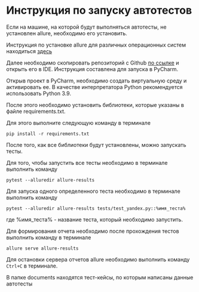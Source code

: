# Инструкция по запуску автотестов

Если на машине, на которой будут выполняться автотесты, не установлен allure, необходимо его установить.

Инструкция по установке allure для различных операционных систем находиться [здесь](https://docs.qameta.io/allure/#_installing_a_commandline)

Далее необходимо скопировать репозиторий с Github [по ссылке](https://github.com/CossX/tensorTzZamotaev) и открыть его в IDE. Инструкция составлена для запуска в PyCharm.

Открыв проект в PyCharm, необходимо создать виртуальную среду и активировать ее. В качестве интерпретатора Python рекомендуется использовать Python 3.9.

После этого необходимо установить библиотеки, которые указаны в файле requirements.txt.

Для этого выполните следующую команду в терминале

   ```
   pip install -r requirements.txt
   ```
После того, как все библиотеки будут установлены, можно запускать тесты.

Для того, чтобы запустить все тесты необходимо в терминале выполнить команду

   ```
   pytest --alluredir allure-results
   ```
Для запуска одного определенного теста необходимо в терминале выполнить команду
   ```
   pytest --alluredir allure-results tests/test_yandex.py::%имя_теста%
   ```
где %имя_теста% - название теста, который необходимо запустить.

Для формирования отчета необходимо после прохождения тестов выполнить команду в терминале
   ```
   allure serve allure-results
   ```
Для остановки сервера отчетов allure необходимо выполнить команду `Ctrl+С` в терминале.

В папке documents находятся тест-кейсы, по которым написаны данные автотесты